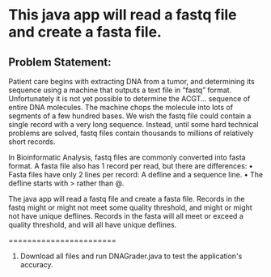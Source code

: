 # This java app will read a fastq file and create a fasta file. 

## Problem Statement:
Patient care begins with extracting DNA from a tumor, and
determining its sequence using a machine that outputs a text file in “fastq” format.
Unfortunately it is not yet possible to determine the ACGT… sequence of entire DNA
molecules. The machine chops the molecule into lots of segments of a few hundred bases. We wish the fastq file could contain a single record with a
very long sequence. Instead, until some hard technical problems are solved, fastq files
contain thousands to millions of relatively short records.

In Bioinformatic Analysis, fastq files are commonly converted into fasta
format. A fasta file also has 1 record per read, but there are differences:
• Fasta files have only 2 lines per record: A defline and a sequence line.
• The defline starts with > rather than @.

The java app will read a fastq file and create a fasta file.
Records in the fastq might or might not meet some quality threshold, and might or might
not have unique deflines. Records in the fasta will all meet or exceed a quality threshold,
and will all have unique deflines.

=======================
1. Download all files and run DNAGrader.java to test the application's accuracy.
